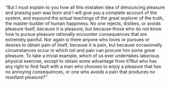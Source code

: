 "But I must explain to you how all this mistaken idea of denouncing pleasure and praising pain
was born and I will give you a complete account of the system, and expound the actual
teachings of the great explorer of the truth, the master-builder of human happiness.
No one rejects, dislikes, or avoids pleasure itself, because it is pleasure, but because
those who do not know how to pursue pleasure rationally encounter consequences that are
extremely painful. Nor again is there anyone who loves or pursues or desires to obtain pain of
itself, because it is pain, but because occasionally circumstances occur in which toil and
pain can procure him some great pleasure. To take a trivial example, which of us ever
undertakes laborious physical exercise, except to obtain some advantage from it?But who
has any right to find fault with a man who chooses to enjoy a pleasure that has no
annoying consequences, or one who avoids a pain that produces no resultant pleasure?"